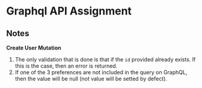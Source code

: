 # Graphql API Assignment

## Notes

**Create User Mutation**
1. The only validation that is done is that if the `id` provided already exists. If this is the case, then an error is returned.
2. If one of the 3 preferences are not included in the query on GraphQL, then the value will be null (not value will be setted by defect).
